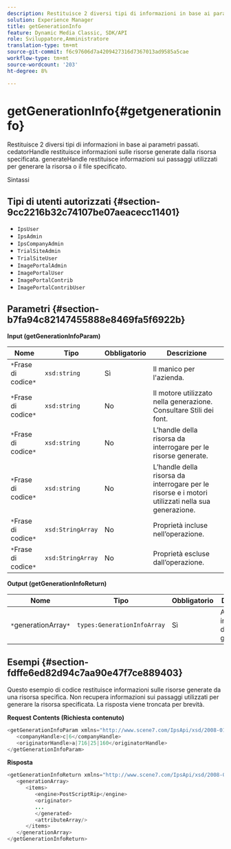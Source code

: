 ```yaml
---
description: Restituisce 2 diversi tipi di informazioni in base ai parametri passati. cedatorHandle restituisce informazioni sulle risorse generate dalla risorsa specificata. generateHandle restituisce informazioni sui passaggi utilizzati per generare la risorsa o il file specificato.
solution: Experience Manager
title: getGenerationInfo
feature: Dynamic Media Classic, SDK/API
role: Sviluppatore,Amministratore
translation-type: tm+mt
source-git-commit: f6c97606d7a4209427316d7367013ad9585a5cae
workflow-type: tm+mt
source-wordcount: '203'
ht-degree: 8%

---
```



# getGenerationInfo{#getgenerationinfo}

Restituisce 2 diversi tipi di informazioni in base ai parametri passati. cedatorHandle restituisce informazioni sulle risorse generate dalla risorsa specificata. generateHandle restituisce informazioni sui passaggi utilizzati per generare la risorsa o il file specificato.

Sintassi

## Tipi di utenti autorizzati {#section-9cc2216b32c74107be07aeacecc11401}

* `IpsUser`
* `IpsAdmin`
* `IpsCompanyAdmin`
* `TrialSiteAdmin`
* `TrialSiteUser`
* `ImagePortalAdmin`
* `ImagePortalUser`
* `ImagePortalContrib`
* `ImagePortalContribUser`

## Parametri {#section-b7fa94c82147455888e8469fa5f6922b}

**Input (getGenerationInfoParam)**

| Nome | Tipo | Obbligatorio | Descrizione |
|---|---|---|---|
| `*`Frase di codice`*` | `xsd:string` | Sì | Il manico per l&#39;azienda. |
| `*`Frase di codice`*` | `xsd:string` | No | Il motore utilizzato nella generazione. Consultare Stili dei font. |
| `*`Frase di codice`*` | `xsd:string` | No | L’handle della risorsa da interrogare per le risorse generate. |
| `*`Frase di codice`*` | `xsd:string` | No | L’handle della risorsa da interrogare per le risorse e i motori utilizzati nella sua generazione. |
| `*`Frase di codice`*` | `xsd:StringArray` | No | Proprietà incluse nell’operazione. |
| `*`Frase di codice`*` | `xsd:StringArray` | No | Proprietà escluse dall’operazione. |

**Output (getGenerationInfoReturn)**

| Nome | Tipo | Obbligatorio | Descrizione |
|---|---|---|---|
| `*`generationArray`*` | `types:GenerationInfoArray` | Sì | Array di informazioni di generazione. |

## Esempi {#section-fdffe6ed82d94c7aa90e47f7ce889403}

Questo esempio di codice restituisce informazioni sulle risorse generate da una risorsa specifica. Non recupera informazioni sui passaggi utilizzati per generare la risorsa specificata. La risposta viene troncata per brevità.

**Request Contents (Richiesta contenuto)**

```java
<getGenerationInfoParam xmlns="http://www.scene7.com/IpsApi/xsd/2008-01-15">
   <companyHandle>c|6</companyHandle>
   <originatorHandle>a|716|25|160</originatorHandle>
</getGenerationInfoParam>
```

**Risposta**

```java
<getGenerationInfoReturn xmlns="http://www.scene7.com/IpsApi/xsd/2008-01-15">
   <generationArray>
      <items>
         <engine>PostScriptRip</engine>
         <originator>
         ...
         </generated>
         <attributeArray/>
      </items>
   </generationArray>
</getGenerationInfoReturn>
```

